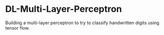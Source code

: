 # DL-Multi-Layer-Perceptron
Building a multi-layer perceptron to try to classify handwritten digits using tensor flow.
